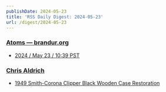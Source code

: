 ```yaml
---
publishDate: 2024-05-23
title: 'RSS Daily Digest: 2024-05-23'
url: /digest/2024-05-23
---
```


### [Atoms  — brandur.org](https://brandur.org/)

  * [2024 / May 23 / 10:39 PST](https://brandur.org/atoms/gtbk3g2)
  
### [Chris Aldrich](https://boffosocko.com/)

  * [1949 Smith-Corona Clipper Black Wooden Case Restoration](https://boffosocko.com/2024/05/22/1949-smith-corona-clipper-black-wooden-case-refurbishment/)
  
